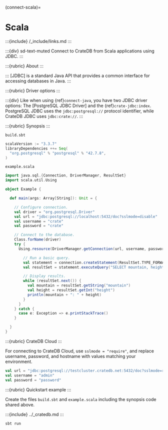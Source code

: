 (connect-scala)=

# Scala

:::{include} /_include/links.md
:::

:::{div} sd-text-muted
Connect to CrateDB from Scala applications using JDBC.
:::

:::{rubric} About
:::

:::
[JDBC] is a standard Java API that provides a common interface for accessing
databases in Java.
:::

:::{rubric} Driver options
:::

:::{div}
Like when using {ref}`connect-java`, you have two JDBC driver options:
The [PostgreSQL JDBC Driver] and the {ref}`crate-jdbc:index`.
PostgreSQL JDBC uses the `jdbc:postgresql://` protocol identifier,
while CrateDB JDBC uses `jdbc:crate://`.
:::

:::{rubric} Synopsis
:::

`build.sbt`
```scala
scalaVersion := "3.3.7"
libraryDependencies ++= Seq(
  "org.postgresql" % "postgresql" % "42.7.8",
)
```
`example.scala`
```scala
import java.sql.{Connection, DriverManager, ResultSet}
import scala.util.Using

object Example {

  def main(args: Array[String]): Unit = {

    // Configure connection.
    val driver = "org.postgresql.Driver"
    val url = "jdbc:postgresql://localhost:5432/doc?sslmode=disable"
    val username = "crate"
    val password = "crate"

    // Connect to the database.
    Class.forName(driver)
    try {
      Using.resource(DriverManager.getConnection(url, username, password)) { connection =>

        // Run a basic query.
        val statement = connection.createStatement(ResultSet.TYPE_FORWARD_ONLY, ResultSet.CONCUR_READ_ONLY)
        val resultSet = statement.executeQuery("SELECT mountain, height FROM sys.summits ORDER BY height DESC LIMIT 5")

        // Display results.
        while (resultSet.next()) {
          val mountain = resultSet.getString("mountain")
          val height = resultSet.getInt("height")
          println(mountain + ": " + height)
        }
      }
    } catch {
      case e: Exception => e.printStackTrace()
    }

  }
}
```

:::{rubric} CrateDB Cloud
:::

For connecting to CrateDB Cloud, use `sslmode = "require"`, and
replace username, password, and hostname with values matching
your environment.
```scala
val url = "jdbc:postgresql://testcluster.cratedb.net:5432/doc?sslmode=require"
val username = "admin"
val password = "password"
```

:::{rubric} Quickstart example
:::

Create the files `build.sbt` and `example.scala` including the synopsis code shared above.

:::{include} ../_cratedb.md
:::
```shell
sbt run
```
